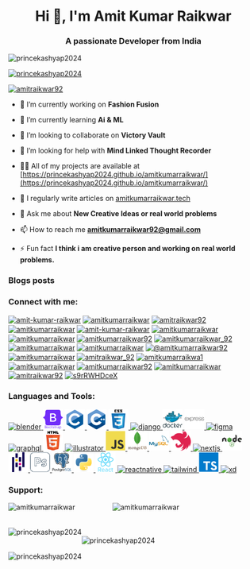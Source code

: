 <h1 align="center">Hi 👋, I'm Amit Kumar Raikwar</h1>
<h3 align="center">A passionate Developer from India</h3>

<p align="left"> <img src="https://komarev.com/ghpvc/?username=princekashyap2024&label=Profile%20views&color=0e75b6&style=flat" alt="princekashyap2024" /> </p>

<p align="left"> <a href="https://github.com/ryo-ma/github-profile-trophy"><img src="https://github-profile-trophy.vercel.app/?username=princekashyap2024" alt="princekashyap2024" /></a> </p>

<p align="left"> <a href="https://twitter.com/amitraikwar92" target="blank"><img src="https://img.shields.io/twitter/follow/amitraikwar92?logo=twitter&style=for-the-badge" alt="amitraikwar92" /></a> </p>

- 🔭 I’m currently working on **Fashion Fusion**

- 🌱 I’m currently learning **Ai & ML**

- 👯 I’m looking to collaborate on **Victory Vault**

- 🤝 I’m looking for help with **Mind Linked Thought Recorder**

- 👨‍💻 All of my projects are available at [https://princekashyap2024.github.io/amitkumarraikwar/](https://princekashyap2024.github.io/amitkumarraikwar/)

- 📝 I regularly write articles on [amitkumarraikwar.tech](amitkumarraikwar.tech)

- 💬 Ask me about **New Creative Ideas or real world problems**

- 📫 How to reach me **amitkumarraikwar92@gmail.com**

- ⚡ Fun fact **I think i am creative person and working on real world problems.**

### Blogs posts
<!-- BLOG-POST-LIST:START -->
<!-- BLOG-POST-LIST:END -->

<h3 align="left">Connect with me:</h3>
<p align="left">
<a href="https://codepen.io/amit-kumar-raikwar" target="blank"><img align="center" src="https://raw.githubusercontent.com/rahuldkjain/github-profile-readme-generator/master/src/images/icons/Social/codepen.svg" alt="amit-kumar-raikwar" height="30" width="40" /></a>
<a href="https://dev.to/amitkumarraikwar" target="blank"><img align="center" src="https://raw.githubusercontent.com/rahuldkjain/github-profile-readme-generator/master/src/images/icons/Social/devto.svg" alt="amitkumarraikwar" height="30" width="40" /></a>
<a href="https://twitter.com/amitraikwar92" target="blank"><img align="center" src="https://raw.githubusercontent.com/rahuldkjain/github-profile-readme-generator/master/src/images/icons/Social/twitter.svg" alt="amitraikwar92" height="30" width="40" /></a>
<a href="https://linkedin.com/in/amitkumarraikwar" target="blank"><img align="center" src="https://raw.githubusercontent.com/rahuldkjain/github-profile-readme-generator/master/src/images/icons/Social/linked-in-alt.svg" alt="amitkumarraikwar" height="30" width="40" /></a>
<a href="https://stackoverflow.com/users/amit-kumar-raikwar" target="blank"><img align="center" src="https://raw.githubusercontent.com/rahuldkjain/github-profile-readme-generator/master/src/images/icons/Social/stack-overflow.svg" alt="amit-kumar-raikwar" height="30" width="40" /></a>
<a href="https://codesandbox.com/amitkumarraikwar" target="blank"><img align="center" src="https://raw.githubusercontent.com/rahuldkjain/github-profile-readme-generator/master/src/images/icons/Social/codesandbox.svg" alt="amitkumarraikwar" height="30" width="40" /></a>
<a href="https://kaggle.com/amitkumarraikwar" target="blank"><img align="center" src="https://raw.githubusercontent.com/rahuldkjain/github-profile-readme-generator/master/src/images/icons/Social/kaggle.svg" alt="amitkumarraikwar" height="30" width="40" /></a>
<a href="https://fb.com/amitkumarraikwar92" target="blank"><img align="center" src="https://raw.githubusercontent.com/rahuldkjain/github-profile-readme-generator/master/src/images/icons/Social/facebook.svg" alt="amitkumarraikwar92" height="30" width="40" /></a>
<a href="https://instagram.com/amitkumarraikwar_92" target="blank"><img align="center" src="https://raw.githubusercontent.com/rahuldkjain/github-profile-readme-generator/master/src/images/icons/Social/instagram.svg" alt="amitkumarraikwar_92" height="30" width="40" /></a>
<a href="https://dribbble.com/amitkumarraikwar" target="blank"><img align="center" src="https://raw.githubusercontent.com/rahuldkjain/github-profile-readme-generator/master/src/images/icons/Social/dribbble.svg" alt="amitkumarraikwar" height="30" width="40" /></a>
<a href="https://www.behance.net/amitkumarraikwar" target="blank"><img align="center" src="https://raw.githubusercontent.com/rahuldkjain/github-profile-readme-generator/master/src/images/icons/Social/behance.svg" alt="amitkumarraikwar" height="30" width="40" /></a>
<a href="https://medium.com/@amitkumarraikwar92" target="blank"><img align="center" src="https://raw.githubusercontent.com/rahuldkjain/github-profile-readme-generator/master/src/images/icons/Social/medium.svg" alt="@amitkumarraikwar92" height="30" width="40" /></a>
<a href="https://www.youtube.com/c/amitkumarraikwar" target="blank"><img align="center" src="https://raw.githubusercontent.com/rahuldkjain/github-profile-readme-generator/master/src/images/icons/Social/youtube.svg" alt="amitkumarraikwar" height="30" width="40" /></a>
<a href="https://www.codechef.com/users/amitraikwar_92" target="blank"><img align="center" src="https://cdn.jsdelivr.net/npm/simple-icons@3.1.0/icons/codechef.svg" alt="amitraikwar_92" height="30" width="40" /></a>
<a href="https://www.hackerrank.com/amitkumarraikwa1" target="blank"><img align="center" src="https://raw.githubusercontent.com/rahuldkjain/github-profile-readme-generator/master/src/images/icons/Social/hackerrank.svg" alt="amitkumarraikwa1" height="30" width="40" /></a>
<a href="https://codeforces.com/profile/amitkumarraikwar" target="blank"><img align="center" src="https://raw.githubusercontent.com/rahuldkjain/github-profile-readme-generator/master/src/images/icons/Social/codeforces.svg" alt="amitkumarraikwar" height="30" width="40" /></a>
<a href="https://www.leetcode.com/amitkumarraikwar92" target="blank"><img align="center" src="https://raw.githubusercontent.com/rahuldkjain/github-profile-readme-generator/master/src/images/icons/Social/leet-code.svg" alt="amitkumarraikwar92" height="30" width="40" /></a>
<a href="https://auth.geeksforgeeks.org/user/amitkumarraikwar" target="blank"><img align="center" src="https://raw.githubusercontent.com/rahuldkjain/github-profile-readme-generator/master/src/images/icons/Social/geeks-for-geeks.svg" alt="amitkumarraikwar" height="30" width="40" /></a>
<a href="https://www.topcoder.com/members/amitraikwar92" target="blank"><img align="center" src="https://raw.githubusercontent.com/rahuldkjain/github-profile-readme-generator/master/src/images/icons/Social/topcoder.svg" alt="amitraikwar92" height="30" width="40" /></a>
<a href="https://discord.gg/s9rRWHDceX" target="blank"><img align="center" src="https://raw.githubusercontent.com/rahuldkjain/github-profile-readme-generator/master/src/images/icons/Social/discord.svg" alt="s9rRWHDceX" height="30" width="40" /></a>
</p>

<h3 align="left">Languages and Tools:</h3>
<p align="left"> <a href="https://www.blender.org/" target="_blank" rel="noreferrer"> <img src="https://download.blender.org/branding/community/blender_community_badge_white.svg" alt="blender" width="40" height="40"/> </a> <a href="https://getbootstrap.com" target="_blank" rel="noreferrer"> <img src="https://raw.githubusercontent.com/devicons/devicon/master/icons/bootstrap/bootstrap-plain-wordmark.svg" alt="bootstrap" width="40" height="40"/> </a> <a href="https://www.cprogramming.com/" target="_blank" rel="noreferrer"> <img src="https://raw.githubusercontent.com/devicons/devicon/master/icons/c/c-original.svg" alt="c" width="40" height="40"/> </a> <a href="https://www.w3schools.com/cpp/" target="_blank" rel="noreferrer"> <img src="https://raw.githubusercontent.com/devicons/devicon/master/icons/cplusplus/cplusplus-original.svg" alt="cplusplus" width="40" height="40"/> </a> <a href="https://www.w3schools.com/css/" target="_blank" rel="noreferrer"> <img src="https://raw.githubusercontent.com/devicons/devicon/master/icons/css3/css3-original-wordmark.svg" alt="css3" width="40" height="40"/> </a> <a href="https://www.djangoproject.com/" target="_blank" rel="noreferrer"> <img src="https://cdn.worldvectorlogo.com/logos/django.svg" alt="django" width="40" height="40"/> </a> <a href="https://www.docker.com/" target="_blank" rel="noreferrer"> <img src="https://raw.githubusercontent.com/devicons/devicon/master/icons/docker/docker-original-wordmark.svg" alt="docker" width="40" height="40"/> </a> <a href="https://expressjs.com" target="_blank" rel="noreferrer"> <img src="https://raw.githubusercontent.com/devicons/devicon/master/icons/express/express-original-wordmark.svg" alt="express" width="40" height="40"/> </a> <a href="https://www.figma.com/" target="_blank" rel="noreferrer"> <img src="https://www.vectorlogo.zone/logos/figma/figma-icon.svg" alt="figma" width="40" height="40"/> </a> <a href="https://graphql.org" target="_blank" rel="noreferrer"> <img src="https://www.vectorlogo.zone/logos/graphql/graphql-icon.svg" alt="graphql" width="40" height="40"/> </a> <a href="https://www.w3.org/html/" target="_blank" rel="noreferrer"> <img src="https://raw.githubusercontent.com/devicons/devicon/master/icons/html5/html5-original-wordmark.svg" alt="html5" width="40" height="40"/> </a> <a href="https://www.adobe.com/in/products/illustrator.html" target="_blank" rel="noreferrer"> <img src="https://www.vectorlogo.zone/logos/adobe_illustrator/adobe_illustrator-icon.svg" alt="illustrator" width="40" height="40"/> </a> <a href="https://developer.mozilla.org/en-US/docs/Web/JavaScript" target="_blank" rel="noreferrer"> <img src="https://raw.githubusercontent.com/devicons/devicon/master/icons/javascript/javascript-original.svg" alt="javascript" width="40" height="40"/> </a> <a href="https://www.mongodb.com/" target="_blank" rel="noreferrer"> <img src="https://raw.githubusercontent.com/devicons/devicon/master/icons/mongodb/mongodb-original-wordmark.svg" alt="mongodb" width="40" height="40"/> </a> <a href="https://www.mysql.com/" target="_blank" rel="noreferrer"> <img src="https://raw.githubusercontent.com/devicons/devicon/master/icons/mysql/mysql-original-wordmark.svg" alt="mysql" width="40" height="40"/> </a> <a href="https://nestjs.com/" target="_blank" rel="noreferrer"> <img src="https://raw.githubusercontent.com/devicons/devicon/master/icons/nestjs/nestjs-plain.svg" alt="nestjs" width="40" height="40"/> </a> <a href="https://nextjs.org/" target="_blank" rel="noreferrer"> <img src="https://cdn.worldvectorlogo.com/logos/nextjs-2.svg" alt="nextjs" width="40" height="40"/> </a> <a href="https://nodejs.org" target="_blank" rel="noreferrer"> <img src="https://raw.githubusercontent.com/devicons/devicon/master/icons/nodejs/nodejs-original-wordmark.svg" alt="nodejs" width="40" height="40"/> </a> <a href="https://pandas.pydata.org/" target="_blank" rel="noreferrer"> <img src="https://raw.githubusercontent.com/devicons/devicon/2ae2a900d2f041da66e950e4d48052658d850630/icons/pandas/pandas-original.svg" alt="pandas" width="40" height="40"/> </a> <a href="https://www.photoshop.com/en" target="_blank" rel="noreferrer"> <img src="https://raw.githubusercontent.com/devicons/devicon/master/icons/photoshop/photoshop-line.svg" alt="photoshop" width="40" height="40"/> </a> <a href="https://www.postgresql.org" target="_blank" rel="noreferrer"> <img src="https://raw.githubusercontent.com/devicons/devicon/master/icons/postgresql/postgresql-original-wordmark.svg" alt="postgresql" width="40" height="40"/> </a> <a href="https://www.python.org" target="_blank" rel="noreferrer"> <img src="https://raw.githubusercontent.com/devicons/devicon/master/icons/python/python-original.svg" alt="python" width="40" height="40"/> </a> <a href="https://reactjs.org/" target="_blank" rel="noreferrer"> <img src="https://raw.githubusercontent.com/devicons/devicon/master/icons/react/react-original-wordmark.svg" alt="react" width="40" height="40"/> </a> <a href="https://reactnative.dev/" target="_blank" rel="noreferrer"> <img src="https://reactnative.dev/img/header_logo.svg" alt="reactnative" width="40" height="40"/> </a> <a href="https://tailwindcss.com/" target="_blank" rel="noreferrer"> <img src="https://www.vectorlogo.zone/logos/tailwindcss/tailwindcss-icon.svg" alt="tailwind" width="40" height="40"/> </a> <a href="https://www.typescriptlang.org/" target="_blank" rel="noreferrer"> <img src="https://raw.githubusercontent.com/devicons/devicon/master/icons/typescript/typescript-original.svg" alt="typescript" width="40" height="40"/> </a> <a href="https://www.adobe.com/products/xd.html" target="_blank" rel="noreferrer"> <img src="https://cdn.worldvectorlogo.com/logos/adobe-xd.svg" alt="xd" width="40" height="40"/> </a> </p>

<h3 align="left">Support:</h3>
<p><a href="https://www.buymeacoffee.com/amitkumarraikwar"> <img align="left" src="https://cdn.buymeacoffee.com/buttons/v2/default-yellow.png" height="50" width="210" alt="amitkumarraikwar" /></a><a href="https://ko-fi.com/amitkumarraikwar"> <img align="left" src="https://cdn.ko-fi.com/cdn/kofi3.png?v=3" height="50" width="210" alt="amitkumarraikwar" /></a></p><br><br>

<p><img align="left" src="https://github-readme-stats.vercel.app/api/top-langs?username=princekashyap2024&show_icons=true&locale=en&layout=compact" alt="princekashyap2024" /></p>

<p>&nbsp;<img align="center" src="https://github-readme-stats.vercel.app/api?username=princekashyap2024&show_icons=true&locale=en" alt="princekashyap2024" /></p>

<p><img align="center" src="https://github-readme-streak-stats.herokuapp.com/?user=princekashyap2024&" alt="princekashyap2024" /></p>
